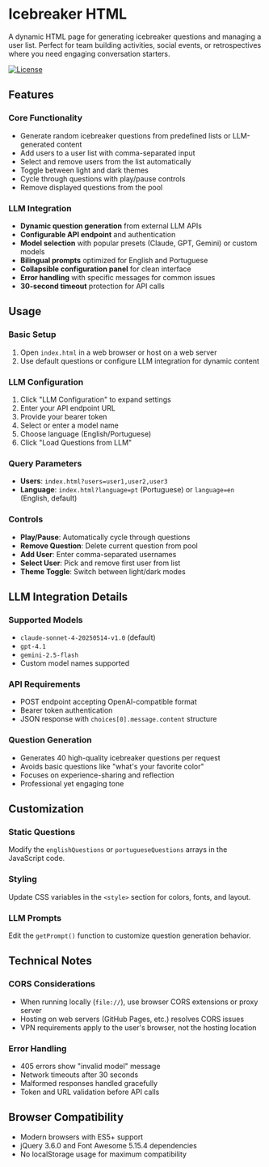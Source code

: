 # Icebreaker HTML

A dynamic HTML page for generating icebreaker questions and managing a user list. Perfect for team building activities, social events, or retrospectives where you need engaging conversation starters.

[![License](https://img.shields.io/badge/license-MIT-blue.svg)](https://opensource.org/licenses/MIT)

## Features

### Core Functionality
- Generate random icebreaker questions from predefined lists or LLM-generated content
- Add users to a user list with comma-separated input
- Select and remove users from the list automatically
- Toggle between light and dark themes
- Cycle through questions with play/pause controls
- Remove displayed questions from the pool

### LLM Integration
- **Dynamic question generation** from external LLM APIs
- **Configurable API endpoint** and authentication
- **Model selection** with popular presets (Claude, GPT, Gemini) or custom models
- **Bilingual prompts** optimized for English and Portuguese
- **Collapsible configuration panel** for clean interface
- **Error handling** with specific messages for common issues
- **30-second timeout** protection for API calls

## Usage

### Basic Setup
1. Open `index.html` in a web browser or host on a web server
2. Use default questions or configure LLM integration for dynamic content

### LLM Configuration
1. Click "LLM Configuration" to expand settings
2. Enter your API endpoint URL
3. Provide your bearer token
4. Select or enter a model name
5. Choose language (English/Portuguese)
6. Click "Load Questions from LLM"

### Query Parameters
- **Users**: `index.html?users=user1,user2,user3`
- **Language**: `index.html?language=pt` (Portuguese) or `language=en` (English, default)

### Controls
- **Play/Pause**: Automatically cycle through questions
- **Remove Question**: Delete current question from pool
- **Add User**: Enter comma-separated usernames
- **Select User**: Pick and remove first user from list
- **Theme Toggle**: Switch between light/dark modes

## LLM Integration Details

### Supported Models
- `claude-sonnet-4-20250514-v1.0` (default)
- `gpt-4.1`
- `gemini-2.5-flash`
- Custom model names supported

### API Requirements
- POST endpoint accepting OpenAI-compatible format
- Bearer token authentication
- JSON response with `choices[0].message.content` structure

### Question Generation
- Generates 40 high-quality icebreaker questions per request
- Avoids basic questions like "what's your favorite color"
- Focuses on experience-sharing and reflection
- Professional yet engaging tone

## Customization

### Static Questions
Modify the `englishQuestions` or `portugueseQuestions` arrays in the JavaScript code.

### Styling
Update CSS variables in the `<style>` section for colors, fonts, and layout.

### LLM Prompts
Edit the `getPrompt()` function to customize question generation behavior.

## Technical Notes

### CORS Considerations
- When running locally (`file://`), use browser CORS extensions or proxy server
- Hosting on web servers (GitHub Pages, etc.) resolves CORS issues
- VPN requirements apply to the user's browser, not the hosting location

### Error Handling
- 405 errors show "invalid model" message
- Network timeouts after 30 seconds
- Malformed responses handled gracefully
- Token and URL validation before API calls

## Browser Compatibility
- Modern browsers with ES5+ support
- jQuery 3.6.0 and Font Awesome 5.15.4 dependencies
- No localStorage usage for maximum compatibility